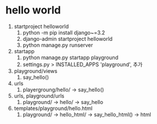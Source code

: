 # hello world
1. startproject helloworld
   1. python -m pip install django~=3.2
   2. django-admin startproject helloworld
   3. python manage.py runserver
2. startapp
   1. python manage.py startapp playground
   2. settings.py > INSTALLED_APPS 'playground', 추가
3. playground/views
   1. say_hello()
4. urls
   1. playergroung/hello/ -> say_hello()
5. urls, playground/urls
   1. playground/ -> hello/ -> say_hello
6. templates/playground/hello.html
   1. playground/ -> hello_html/ -> say_hello_html() -> html